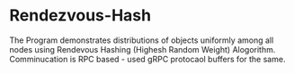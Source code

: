 # Rendezvous-Hash
The Program demonstrates distributions of objects uniformly among all nodes using Rendevous Hashing (Highesh Random Weight) Alogorithm. Comminucation is RPC based - used gRPC protocaol buffers for the same.
